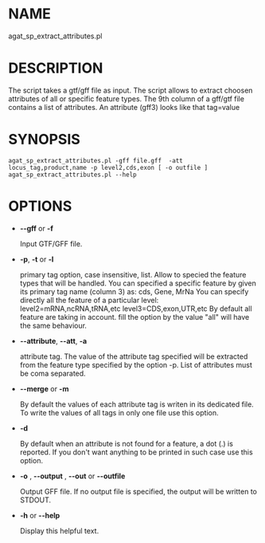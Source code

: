 # NAME

agat\_sp\_extract\_attributes.pl

# DESCRIPTION

The script takes a gtf/gff file as input.
The script allows to extract choosen attributes of all or specific feature types.
The 9th column of a gff/gtf file contains a list of attributes.
An attribute (gff3) looks like that tag=value

# SYNOPSIS

```
agat_sp_extract_attributes.pl -gff file.gff  -att locus_tag,product,name -p level2,cds,exon [ -o outfile ]
agat_sp_extract_attributes.pl --help
```

# OPTIONS

- **--gff** or **-f**

    Input GTF/GFF file.

- **-p**,  **-t** or  **-l**

    primary tag option, case insensitive, list. Allow to specied the feature types that will be handled.
    You can specified a specific feature by given its primary tag name (column 3) as: cds, Gene, MrNa
    You can specify directly all the feature of a particular level:
          level2=mRNA,ncRNA,tRNA,etc
          level3=CDS,exon,UTR,etc
    By default all feature are taking in account. fill the option by the value "all" will have the same behaviour.

- **--attribute**, **--att**, **-a**

    attribute tag. The value of the attribute tag specified will be extracted from the feature type specified by the option -p. List of attributes must be coma separated.

- **--merge** or **-m**

    By default the values of each attribute tag is writen in its dedicated file. To write the values of all tags in only one file use this option.

- **-d**

    By default when an attribute is not found for a feature, a dot (.) is reported. If you don't want anything to be printed in such case use this option.

- **-o** , **--output** , **--out** or **--outfile**

    Output GFF file.  If no output file is specified, the output will be
    written to STDOUT.

- **-h** or **--help**

    Display this helpful text.

